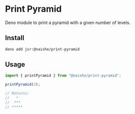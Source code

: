 # Print Pyramid

Deno module to print a pyramid with a given number of levels.

## Install

```bash
deno add jsr:@naishe/print-pyramid
```

## Usage

```typescript
import { printPyramid } from "@naishe/print-pyramid";

printPyramid(3);

// Returns:
//   *
//  ***
// *****
```